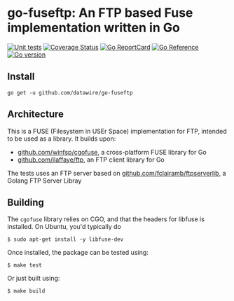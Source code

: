 # go-fuseftp: An FTP based Fuse implementation written in Go

[![Unit tests](https://github.com/datawire/go-fuseftp/actions/workflows/unit_tests.yaml/badge.svg)](https://github.com/datawire/go-fuseftp/actions/workflows/unit_tests.yaml)
[![Coverage Status](https://coveralls.io/repos/github/datawire/go-fuseftp/badge.svg?branch=master)](https://coveralls.io/github/datawire/go-fuseftp?branch=master)
[![Go ReportCard](https://goreportcard.com/badge/datawire/go-fuseftp)](http://goreportcard.com/report/datawire/go-fuseftp)
[![Go Reference](https://pkg.go.dev/badge/github.com/datawire/go-fuseftp.svg)](https://pkg.go.dev/github.com/datawire/go-fuseftp)
[![Go version](https://img.shields.io/github/go-mod/go-version/datawire/go-fuseftp)](https://golang.org/doc/devel/release.html)

## Install ##

```
go get -u github.com/datawire/go-fuseftp
```

## Architecture

This is a FUSE (Filesystem in USEr Space) implementation for FTP, intended to be used as a library. It builds upon:
- [github.com/winfsp/cgofuse](https://github.com/winfsp/cgofuse), a cross-platform FUSE library for Go
- [github.com/jlaffaye/ftp](https://github.com/jlaffaye/ftp), an FTP client library for Go

The tests uses an FTP server based on [github.com/fclairamb/ftpserverlib](https://github.com/fclairamb/ftpserverlib),
a Golang FTP Server Libray

## Building

The `cgofuse` library relies on CGO, and that the headers for libfuse is installed. On Ubuntu, you'd typically do
```console
$ sudo apt-get install -y libfuse-dev
```
Once installed, the package can be tested using:
```console
$ make test
```
Or just built using:
```console
$ make build
```
